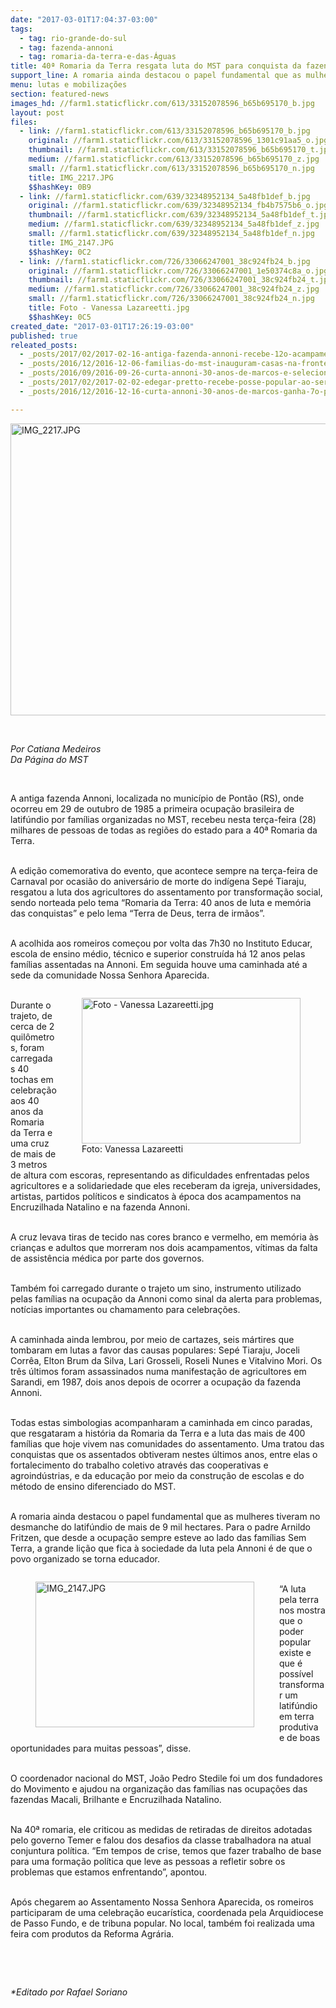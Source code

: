 ```yaml
---
date: "2017-03-01T17:04:37-03:00"
tags:
  - tag: rio-grande-do-sul
  - tag: fazenda-annoni
  - tag: romaria-da-terra-e-das-Águas
title: 40ª Romaria da Terra resgata luta do MST para conquista da fazenda Annoni
support_line: A romaria ainda destacou o papel fundamental que as mulheres tiveram no desmanche do latifúndio de mais de 9 mil hectares.
menu: lutas e mobilizações
section: featured-news
images_hd: //farm1.staticflickr.com/613/33152078596_b65b695170_b.jpg
layout: post
files:
  - link: //farm1.staticflickr.com/613/33152078596_b65b695170_b.jpg
    original: //farm1.staticflickr.com/613/33152078596_1301c91aa5_o.jpg
    thumbnail: //farm1.staticflickr.com/613/33152078596_b65b695170_t.jpg
    medium: //farm1.staticflickr.com/613/33152078596_b65b695170_z.jpg
    small: //farm1.staticflickr.com/613/33152078596_b65b695170_n.jpg
    title: IMG_2217.JPG
    $$hashKey: 0B9
  - link: //farm1.staticflickr.com/639/32348952134_5a48fb1def_b.jpg
    original: //farm1.staticflickr.com/639/32348952134_fb4b7575b6_o.jpg
    thumbnail: //farm1.staticflickr.com/639/32348952134_5a48fb1def_t.jpg
    medium: //farm1.staticflickr.com/639/32348952134_5a48fb1def_z.jpg
    small: //farm1.staticflickr.com/639/32348952134_5a48fb1def_n.jpg
    title: IMG_2147.JPG
    $$hashKey: 0C2
  - link: //farm1.staticflickr.com/726/33066247001_38c924fb24_b.jpg
    original: //farm1.staticflickr.com/726/33066247001_1e50374c8a_o.jpg
    thumbnail: //farm1.staticflickr.com/726/33066247001_38c924fb24_t.jpg
    medium: //farm1.staticflickr.com/726/33066247001_38c924fb24_z.jpg
    small: //farm1.staticflickr.com/726/33066247001_38c924fb24_n.jpg
    title: Foto - Vanessa Lazareetti.jpg
    $$hashKey: 0C5
created_date: "2017-03-01T17:26:19-03:00"
published: true
releated_posts:
  - _posts/2017/02/2017-02-16-antiga-fazenda-annoni-recebe-12o-acampamento-da-juventude-da-romaria-da-terra.md
  - _posts/2016/12/2016-12-06-familias-do-mst-inauguram-casas-na-fronteira-oeste-do-rs.md
  - _posts/2016/09/2016-09-26-curta-annoni-30-anos-de-marcos-e-selecionado-para-seu-quarto-festival-no-pais.md
  - _posts/2017/02/2017-02-02-edegar-pretto-recebe-posse-popular-ao-ser-eleito-presidente-da-al-rs.md
  - _posts/2016/12/2016-12-16-curta-annoni-30-anos-de-marcos-ganha-7o-premio-cineb-do-cinema-brasileiro.md

---
```

<p><img alt="IMG_2217.JPG" height="467" src="//farm1.staticflickr.com/613/33152078596_b65b695170_b.jpg" width="700" /></p>

<p>&nbsp;</p>

<p><em>Por Catiana Medeiros<br />
Da P&aacute;gina do MST</em></p>

<p>&nbsp;</p>

<p>A antiga fazenda Annoni, localizada no munic&iacute;pio de Pont&atilde;o (RS), onde ocorreu em 29 de outubro de 1985 a primeira ocupa&ccedil;&atilde;o brasileira de latif&uacute;ndio por fam&iacute;lias organizadas no MST, recebeu nesta ter&ccedil;a-feira (28) milhares de pessoas de todas as regi&otilde;es do estado para a 40&ordf; Romaria da Terra.</p>

<p><br />
A edi&ccedil;&atilde;o comemorativa do evento, que acontece sempre na ter&ccedil;a-feira de Carnaval por ocasi&atilde;o do anivers&aacute;rio de morte do ind&iacute;gena Sep&eacute; Tiaraju, resgatou a luta dos agricultores do assentamento por transforma&ccedil;&atilde;o social, sendo norteada pelo tema &ldquo;Romaria da Terra: 40 anos de luta e mem&oacute;ria das conquistas&rdquo; e pelo lema &ldquo;Terra de Deus, terra de irm&atilde;os&rdquo;.</p>

<p><br />
A acolhida aos romeiros come&ccedil;ou por volta das 7h30 no Instituto Educar, escola de ensino m&eacute;dio, t&eacute;cnico e superior constru&iacute;da h&aacute; 12 anos pelas fam&iacute;lias assentadas na Annoni. Em seguida houve uma caminhada at&eacute; a sede da comunidade Nossa Senhora Aparecida.</p>

<figure class="image" style="float:right"><img alt="Foto - Vanessa Lazareetti.jpg" height="233" src="//farm1.staticflickr.com/726/33066247001_38c924fb24_b.jpg" width="350" />
<figcaption>Foto: Vanessa Lazareetti</figcaption>
</figure>

<p><br />
Durante o trajeto, de cerca de 2 quil&ocirc;metros, foram carregadas 40 tochas em celebra&ccedil;&atilde;o aos 40 anos da Romaria da Terra e uma cruz de mais de 3 metros de altura com escoras, representando as dificuldades enfrentadas pelos agricultores e a solidariedade que eles receberam da igreja, universidades, artistas, partidos pol&iacute;ticos e sindicatos &agrave; &eacute;poca dos acampamentos na Encruzilhada Natalino e na fazenda Annoni.</p>

<p><br />
A cruz levava tiras de tecido nas cores branco e vermelho, em mem&oacute;ria &agrave;s crian&ccedil;as e adultos que morreram nos dois acampamentos, v&iacute;timas da falta de assist&ecirc;ncia m&eacute;dica por parte dos governos.</p>

<p><br />
Tamb&eacute;m foi carregado durante o trajeto um sino, instrumento utilizado pelas fam&iacute;lias na ocupa&ccedil;&atilde;o da Annoni como sinal da alerta para problemas, not&iacute;cias importantes ou chamamento para celebra&ccedil;&otilde;es.</p>

<p><br />
A caminhada ainda lembrou, por meio de cartazes, seis m&aacute;rtires que tombaram em lutas a favor das causas populares: Sep&eacute; Tiaraju, Joceli Corr&ecirc;a, Elton Brum da Silva, Lari Grosseli, Roseli Nunes e Vitalvino Mori. Os tr&ecirc;s &uacute;ltimos foram assassinados numa manifesta&ccedil;&atilde;o de agricultores em Sarandi, em 1987, dois anos depois de ocorrer a ocupa&ccedil;&atilde;o da fazenda Annoni.</p>

<p><br />
Todas estas simbologias acompanharam a caminhada em cinco paradas, que resgataram a hist&oacute;ria da Romaria da Terra e a luta das mais de 400 fam&iacute;lias que hoje vivem nas comunidades do assentamento. Uma tratou das conquistas que os assentados obtiveram nestes &uacute;ltimos anos, entre elas o fortalecimento do trabalho coletivo atrav&eacute;s das cooperativas e agroind&uacute;strias, e da educa&ccedil;&atilde;o por meio da constru&ccedil;&atilde;o de escolas e do m&eacute;todo de ensino diferenciado do MST.</p>

<p><br />
A romaria ainda destacou o papel fundamental que as mulheres tiveram no desmanche do latif&uacute;ndio de mais de 9 mil hectares. Para o padre Arnildo Fritzen, que desde a ocupa&ccedil;&atilde;o sempre esteve ao lado das fam&iacute;lias Sem Terra, a grande li&ccedil;&atilde;o que fica &agrave; sociedade da luta pela Annoni &eacute; de que o povo organizado se torna educador.</p>

<figure class="image" style="float:left"><img alt="IMG_2147.JPG" height="233" src="//farm1.staticflickr.com/639/32348952134_5a48fb1def_b.jpg" width="350" />
<figcaption></figcaption>
</figure>

<p><br />
&ldquo;A luta pela terra nos mostra que o poder popular existe e que &eacute; poss&iacute;vel transformar um latif&uacute;ndio em terra produtiva e de boas oportunidades para muitas pessoas&rdquo;, disse.</p>

<p><br />
O coordenador nacional do MST, Jo&atilde;o Pedro Stedile foi um dos fundadores do Movimento e ajudou na organiza&ccedil;&atilde;o das fam&iacute;lias nas ocupa&ccedil;&otilde;es das fazendas Macali, Brilhante e Encruzilhada Natalino.</p>

<p><br />
Na 40&ordf; romaria, ele criticou as medidas de retiradas de direitos adotadas pelo governo Temer e falou dos desafios da classe trabalhadora na atual conjuntura pol&iacute;tica. &ldquo;Em tempos de crise, temos que fazer trabalho de base para uma forma&ccedil;&atilde;o pol&iacute;tica que leve as pessoas a refletir sobre os problemas que estamos enfrentando&rdquo;, apontou.</p>

<p><br />
Ap&oacute;s chegarem ao Assentamento Nossa Senhora Aparecida, os romeiros participaram de uma celebra&ccedil;&atilde;o eucar&iacute;stica, coordenada pela Arquidiocese de Passo Fundo, e de tribuna popular. No local, tamb&eacute;m foi realizada uma feira com produtos da Reforma Agr&aacute;ria.</p>

<p>&nbsp;</p>

<p>&nbsp;</p>

<p><em>*Editado por Rafael Soriano</em></p>
